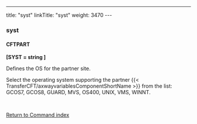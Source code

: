 ---
title: "syst"
linkTitle: "syst"
weight: 3470
---<span id="syst"></span>

### syst

#### CFTPART

****[SYST = string ]****

Defines the OS for the partner site.

Select the operating system supporting the partner {{< TransferCFT/axwayvariablesComponentShortName  >}}
from the list: GCOS7, GCOS8, GUARD, MVS, OS400, UNIX,
VMS, WINNT.

 

[Return to Command index](../../)
